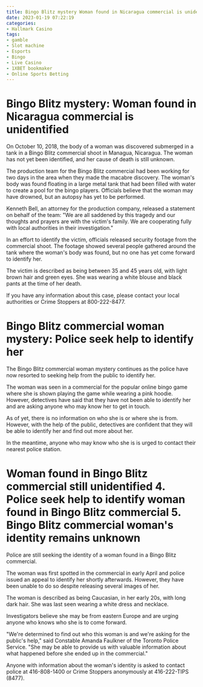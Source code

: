 ```yaml
---
title: Bingo Blitz mystery Woman found in Nicaragua commercial is unidentified
date: 2023-01-19 07:22:19
categories:
- Hallmark Casino
tags:
- gamble
- Slot machine
- Esports
- Bingo
- Live Casino
- 1XBET bookmaker
- Online Sports Betting
---
```



#  Bingo Blitz mystery: Woman found in Nicaragua commercial is unidentified

On October 10, 2018, the body of a woman was discovered submerged in a tank in a Bingo Blitz commercial shoot in Managua, Nicaragua. The woman has not yet been identified, and her cause of death is still unknown.

The production team for the Bingo Blitz commercial had been working for two days in the area when they made the macabre discovery. The woman's body was found floating in a large metal tank that had been filled with water to create a pool for the bingo players. Officials believe that the woman may have drowned, but an autopsy has yet to be performed.

Kenneth Bell, an attorney for the production company, released a statement on behalf of the team: "We are all saddened by this tragedy and our thoughts and prayers are with the victim's family. We are cooperating fully with local authorities in their investigation."

In an effort to identify the victim, officials released security footage from the commercial shoot. The footage showed several people gathered around the tank where the woman's body was found, but no one has yet come forward to identify her.

The victim is described as being between 35 and 45 years old, with light brown hair and green eyes. She was wearing a white blouse and black pants at the time of her death.

If you have any information about this case, please contact your local authorities or Crime Stoppers at 800-222-8477.

#  Bingo Blitz commercial woman mystery: Police seek help to identify her

The Bingo Blitz commercial woman mystery continues as the police have now resorted to seeking help from the public to identify her.

The woman was seen in a commercial for the popular online bingo game where she is shown playing the game while wearing a pink hoodie. However, detectives have said that they have not been able to identify her and are asking anyone who may know her to get in touch.

As of yet, there is no information on who she is or where she is from. However, with the help of the public, detectives are confident that they will be able to identify her and find out more about her.

In the meantime, anyone who may know who she is is urged to contact their nearest police station.

#  Woman found in Bingo Blitz commercial still unidentified 4. Police seek help to identify woman found in Bingo Blitz commercial 5. Bingo Blitz commercial woman's identity remains unknown

Police are still seeking the identity of a woman found in a Bingo Blitz commercial.

The woman was first spotted in the commercial in early April and police issued an appeal to identify her shortly afterwards. However, they have been unable to do so despite releasing several images of her.

The woman is described as being Caucasian, in her early 20s, with long dark hair. She was last seen wearing a white dress and necklace.

Investigators believe she may be from eastern Europe and are urging anyone who knows who she is to come forward.

"We're determined to find out who this woman is and we're asking for the public's help," said Constable Amanda Faulkner of the Toronto Police Service. "She may be able to provide us with valuable information about what happened before she ended up in the commercial."

Anyone with information about the woman's identity is asked to contact police at 416-808-1400 or Crime Stoppers anonymously at 416-222-TIPS (8477).